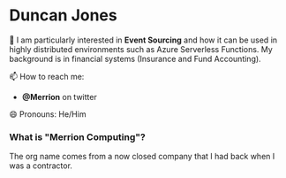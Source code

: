 # Duncan Jones

💬 I am particularly interested in **Event Sourcing** and how it can be used in highly distributed environments such as Azure Serverless Functions.  My background is in financial systems (Insurance and Fund Accounting).

📫 How to reach me: 
 * **@Merrion** on twitter 

😄 Pronouns: He/Him

### What is "Merrion Computing"?
The org name comes from a now closed company that I had back when I was a contractor.

<!--
**MerrionComputing/MerrionComputing** is a ✨ _special_ ✨ repository because its `README.md` (this file) appears on your GitHub profile.

Here are some ideas to get you started:

- 🔭 I’m currently working on ...
- 🌱 I’m currently learning ...
- 👯 I’m looking to collaborate on ...
- 🤔 I’m looking for help with ...
- 💬 Ask me about ...
- 📫 How to reach me: ...
- 😄 Pronouns: ...
- ⚡ Fun fact: ...
-->
